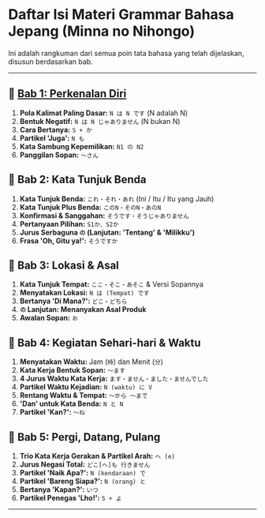 # Daftar Isi Materi Grammar Bahasa Jepang (Minna no Nihongo)

Ini adalah rangkuman dari semua poin tata bahasa yang telah dijelaskan, disusun berdasarkan bab.

---

## 📖 [Bab 1: Perkenalan Diri](BAB%201)

1.  **Pola Kalimat Paling Dasar:** `N は N です` (N adalah N)
2.  **Bentuk Negatif:** `N は N じゃありません` (N bukan N)
3.  **Cara Bertanya:** `S + か`
4.  **Partikel 'Juga':** `N も`
5.  **Kata Sambung Kepemilikan:** `N1 の N2`
6.  **Panggilan Sopan:** `〜さん`

## 📖 Bab 2: Kata Tunjuk Benda

1.  **Kata Tunjuk Benda:** `これ・それ・あれ` (Ini / Itu / Itu yang Jauh)
2.  **Kata Tunjuk Plus Benda:** `このN・そのN・あのN`
3.  **Konfirmasi & Sanggahan:** `そうです・そうじゃありません`
4.  **Pertanyaan Pilihan:** `S1か、S2か`
5.  **Jurus Serbaguna `の` (Lanjutan: 'Tentang' & 'Milikku')**
6.  **Frasa 'Oh, Gitu ya!':** `そうですか`

## 📖 Bab 3: Lokasi & Asal

1.  **Kata Tunjuk Tempat:** `ここ・そこ・あそこ` & Versi Sopannya
2.  **Menyatakan Lokasi:** `N は (Tempat) です`
3.  **Bertanya 'Di Mana?':** `どこ・どちら`
4.  **`の` Lanjutan: Menanyakan Asal Produk**
5.  **Awalan Sopan:** `お`

## 📖 Bab 4: Kegiatan Sehari-hari & Waktu

1.  **Menyatakan Waktu:** Jam (`時`) dan Menit (`分`)
2.  **Kata Kerja Bentuk Sopan:** `〜ます`
3.  **4 Jurus Waktu Kata Kerja:** `ます・ません・ました・ませんでした`
4.  **Partikel Waktu Kejadian:** `N (waktu) に V`
5.  **Rentang Waktu & Tempat:** `〜から 〜まで`
6.  **'Dan' untuk Kata Benda:** `N と N`
7.  **Partikel 'Kan?':** `〜ね`

## 📖 Bab 5: Pergi, Datang, Pulang

1.  **Trio Kata Kerja Gerakan & Partikel Arah:** `へ (e)`
2.  **Jurus Negasi Total:** `どこ[へ]も 行きません`
3.  **Partikel 'Naik Apa?':** `N (kendaraan) で`
4.  **Partikel 'Bareng Siapa?':** `N (orang) と`
5.  **Bertanya 'Kapan?':** `いつ`
6.  **Partikel Penegas 'Lho!':** `S + よ`

---
